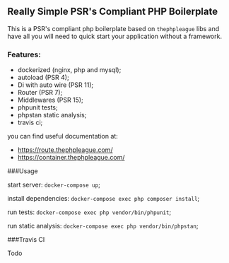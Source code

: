## Really Simple PSR's Compliant PHP Boilerplate

This is a PSR's compliant php boilerplate based on `thephpleague` libs and have all you will need to quick start your application without a framework.

### Features:

- dockerized (nginx, php and mysql);
- autoload (PSR 4);
- Di with auto wire (PSR 11);
- Router (PSR 7);
- Middlewares (PSR 15);
- phpunit tests;
- phpstan static analysis;
- travis ci;

you can find useful documentation at: 
- https://route.thephpleague.com/
- https://container.thephpleague.com/

###Usage

start server: `docker-compose up`;

install dependencies: `docker-compose exec php composer install`;

run tests: `docker-compose exec php vendor/bin/phpunit`;

run static analysis: `docker-compose exec php vendor/bin/phpstan`;

###Travis CI

Todo
